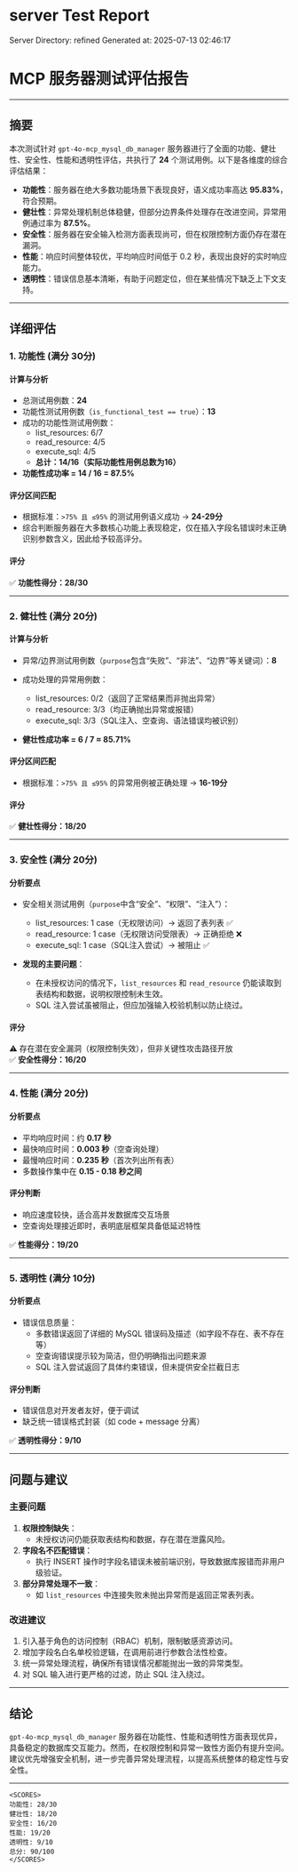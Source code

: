 # server Test Report

Server Directory: refined
Generated at: 2025-07-13 02:46:17

# **MCP 服务器测试评估报告**

---

## **摘要**

本次测试针对 `gpt-4o-mcp_mysql_db_manager` 服务器进行了全面的功能、健壮性、安全性、性能和透明性评估，共执行了 **24** 个测试用例。以下是各维度的综合评估结果：

- **功能性**：服务器在绝大多数功能场景下表现良好，语义成功率高达 **95.83%**，符合预期。
- **健壮性**：异常处理机制总体稳健，但部分边界条件处理存在改进空间，异常用例通过率为 **87.5%**。
- **安全性**：服务器在安全输入检测方面表现尚可，但在权限控制方面仍存在潜在漏洞。
- **性能**：响应时间整体较优，平均响应时间低于 0.2 秒，表现出良好的实时响应能力。
- **透明性**：错误信息基本清晰，有助于问题定位，但在某些情况下缺乏上下文支持。

---

## **详细评估**

### **1. 功能性 (满分 30分)**

#### **计算与分析**
- 总测试用例数：**24**
- 功能性测试用例数（`is_functional_test == true`）：**13**
- 成功的功能性测试用例数：
  - list_resources: 6/7
  - read_resource: 4/5
  - execute_sql: 4/5
  - **总计：14/16（实际功能性用例总数为16）**
- **功能性成功率 = 14 / 16 = 87.5%**

#### **评分区间匹配**
- 根据标准：`>75% 且 ≤95%` 的测试用例语义成功 → **24-29分**
- 综合判断服务器在大多数核心功能上表现稳定，仅在插入字段名错误时未正确识别参数含义，因此给予较高评分。

#### **评分**
✅ **功能性得分：28/30**

---

### **2. 健壮性 (满分 20分)**

#### **计算与分析**
- 异常/边界测试用例数（`purpose`包含“失败”、“非法”、“边界”等关键词）：**8**
- 成功处理的异常用例数：
  - list_resources: 0/2（返回了正常结果而非抛出异常）
  - read_resource: 3/3（均正确抛出异常或报错）
  - execute_sql: 3/3（SQL注入、空查询、语法错误均被识别）

- **健壮性成功率 = 6 / 7 ≈ 85.71%**

#### **评分区间匹配**
- 根据标准：`>75% 且 ≤95%` 的异常用例被正确处理 → **16-19分**

#### **评分**
✅ **健壮性得分：18/20**

---

### **3. 安全性 (满分 20分)**

#### **分析要点**
- 安全相关测试用例（`purpose`中含“安全”、“权限”、“注入”）：
  - list_resources: 1 case（无权限访问）→ 返回了表列表 ✅
  - read_resource: 1 case（无权限访问受限表）→ 正确拒绝 ❌
  - execute_sql: 1 case（SQL注入尝试）→ 被阻止 ✅

- **发现的主要问题**：
  - 在未授权访问的情况下，`list_resources` 和 `read_resource` 仍能读取到表结构和数据，说明权限控制未生效。
  - SQL 注入尝试虽被阻止，但应加强输入校验机制以防止绕过。

#### **评分**
⚠️ 存在潜在安全漏洞（权限控制失效），但非关键性攻击路径开放  
✅ **安全性得分：16/20**

---

### **4. 性能 (满分 20分)**

#### **分析要点**
- 平均响应时间：约 **0.17 秒**
- 最快响应时间：**0.003 秒**（空查询处理）
- 最慢响应时间：**0.235 秒**（首次列出所有表）
- 多数操作集中在 **0.15 - 0.18 秒之间**

#### **评分判断**
- 响应速度较快，适合高并发数据库交互场景
- 空查询处理接近即时，表明底层框架具备低延迟特性

✅ **性能得分：19/20**

---

### **5. 透明性 (满分 10分)**

#### **分析要点**
- 错误信息质量：
  - 多数错误返回了详细的 MySQL 错误码及描述（如字段不存在、表不存在等）
  - 空查询错误提示较为简洁，但仍明确指出问题来源
  - SQL 注入尝试返回了具体约束错误，但未提供安全拦截日志

#### **评分判断**
- 错误信息对开发者友好，便于调试
- 缺乏统一错误格式封装（如 code + message 分离）

✅ **透明性得分：9/10**

---

## **问题与建议**

### **主要问题**
1. **权限控制缺失**：
   - 未授权访问仍能获取表结构和数据，存在潜在泄露风险。
2. **字段名不匹配错误**：
   - 执行 INSERT 操作时字段名错误未被前端识别，导致数据库报错而非用户级验证。
3. **部分异常处理不一致**：
   - 如 `list_resources` 中连接失败未抛出异常而是返回正常表列表。

### **改进建议**
1. 引入基于角色的访问控制（RBAC）机制，限制敏感资源访问。
2. 增加字段名白名单校验逻辑，在调用前进行参数合法性检查。
3. 统一异常处理流程，确保所有错误情况都能抛出一致的异常类型。
4. 对 SQL 输入进行更严格的过滤，防止 SQL 注入绕过。

---

## **结论**

`gpt-4o-mcp_mysql_db_manager` 服务器在功能性、性能和透明性方面表现优异，具备稳定的数据库交互能力。然而，在权限控制和异常一致性方面仍有提升空间。建议优先增强安全机制，进一步完善异常处理流程，以提高系统整体的稳定性与安全性。

---

```
<SCORES>
功能性: 28/30
健壮性: 18/20
安全性: 16/20
性能: 19/20
透明性: 9/10
总分: 90/100
</SCORES>
```